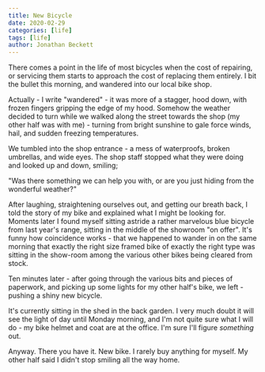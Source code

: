 ```yaml
---
title: New Bicycle
date: 2020-02-29
categories: [life]
tags: [life]
author: Jonathan Beckett
---
```


There comes a point in the life of most bicycles when the cost of repairing, or servicing them starts to approach the cost of replacing them entirely. I bit the bullet this morning, and wandered into our local bike shop.

Actually - I write "wandered" - it was more of a stagger, hood down, with frozen fingers gripping the edge of my hood. Somehow the weather decided to turn while we walked along the street towards the shop (my other half was with me) - turning from bright sunshine to gale force winds, hail, and sudden freezing temperatures.

We tumbled into the shop entrance - a mess of waterproofs, broken umbrellas, and wide eyes. The shop staff stopped what they were doing and looked up and down, smiling;

"Was there something we can help you with, or are you just hiding from the wonderful weather?"

After laughing, straightening ourselves out, and getting our breath back, I told the story of my bike and explained what I might be looking for. Moments later I found myself sitting astride a rather marvelous blue bicycle from last year's range, sitting in the middle of the showroom "on offer". It's funny how coincidence works - that we happened to wander in on the same morning that exactly the right size framed bike of exactly the right type was sitting in the show-room among the various other bikes being cleared from stock.

Ten minutes later - after going through the various bits and pieces of paperwork, and picking up some lights for my other half's bike, we left - pushing a shiny new bicycle.

It's currently sitting in the shed in the back garden. I very much doubt it will see the light of day until Monday morning, and I'm not quite sure what I will do - my bike helmet and coat are at the office. I'm sure I'll figure *something* out.

Anyway. There you have it. New bike. I rarely buy anything for myself. My other half said I didn't stop smiling all the way home.